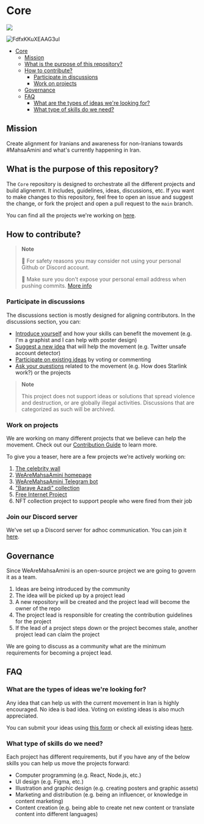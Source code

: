 # Core

[![](https://dcbadge.vercel.app/api/server/ASDSFjGAAW?style=plastic)](https://discord.gg/ASDSFjGAAW)

![FdfxKKuXEAAG3uI](https://user-images.githubusercontent.com/445636/192323225-1d600e15-4097-4432-9533-85563436fb29.jpeg)

- [Core](#core)
  - [Mission](#mission)
  - [What is the purpose of this repository?](#what-is-the-purpose-of-this-repository)
  - [How to contribute?](#how-to-contribute)
    - [Participate in discussions](#participate-in-discussions)
    - [Work on projects](#work-on-projects)
  - [Governance](#governance)
  - [FAQ](#faq)
    - [What are the types of ideas we're looking for?](#what-are-the-types-of-ideas-were-looking-for)
    - [What type of skills do we need?](#what-type-of-skills-do-we-need)

## Mission

Create alignment for Iranians and awareness for non-Iranians towards #MahsaAmini and what's currently happening in Iran.

## What is the purpose of this repository?

The `Core` repository is designed to orchestrate all the different projects and build alignemnt. It includes, guidelines, ideas, discussions, etc. If you want to make changes to this repository, feel free to open an issue and suggest the change, or fork the project and open a pull request to the `main` branch.

You can find all the projects we're working on [here](https://github.com/orgs/WeAreMahsaAmini/repositories).

## How to contribute?

> **Note**
>
> 🚨 For safety reasons you may consider not using your personal Github or Discord account.
>
> 🚨 Make sure you don't expose your personal email address when pushing commits. [More info](https://docs.github.com/en/account-and-profile/setting-up-and-managing-your-personal-account-on-github/managing-email-preferences/blocking-command-line-pushes-that-expose-your-personal-email-address)

### Participate in discussions

The discussions section is mostly designed for aligning contributors. In the discussions section, you can:

- [Introduce yourself](https://github.com/WeAreMahsaAmini/Core/discussions/new?category=introductions) and how your skills can benefit the movement (e.g. I'm a graphist and I can help with poster design)
- [Suggest a new idea](https://github.com/WeAreMahsaAmini/Core/discussions/new?category=ideas) that will help the movement (e.g. Twitter unsafe account detector)
- [Participate on existing ideas](https://github.com/WeAreMahsaAmini/Core/discussions/categories/ideas) by voting or commenting
- [Ask your questions](https://github.com/WeAreMahsaAmini/Core/discussions/new?category=q-a) related to the movement (e.g. How does Starlink work?) or the projects

> **Note**
>
> This project does not support ideas or solutions that spread violence and destruction, or are globally illegal activities. Discussions that are categorized as such will be archived.

### Work on projects

We are working on many different projects that we believe can help the movement. Check out our [Contribution Guide](https://github.com/WeAreMahsaAmini/Core/blob/main/CONTRIBUTING.md) to learn more.

To give you a teaser, here are a few projects we're actively working on:
1. [The celebrity wall](https://github.com/WeAreMahsaAmini/CelebrityWall)
2. [WeAreMahsaAmini homepage](https://github.com/WeAreMahsaAmini/Homepage)
3. [WeAreMahsaAmini Telegram bot](https://github.com/WeAreMahsaAmini/TelegramBot)
4. ["Baraye Azadi" collection](https://github.com/WeAreMahsaAmini/TwitterScraper)
5. [Free Internet Project](https://github.com/WeAreMahsaAmini/FreeInternet)
6. NFT collection project to support people who were fired from their job


### Join our Discord server

We've set up a Discord server for adhoc communication. You can join it [here](https://discord.gg/ZygYz7vQ).

## Governance

Since WeAreMahsaAmini is an open-source project we are going to govern it as a team.

1. Ideas are being introduced by the community
2. The idea will be picked up by a project lead
3. A new repository will be created and the project lead will become the owner of the repo
4. The project lead is responsible for creating the contribution guidelines for the project
5. If the lead of a project steps down or the project becomes stale, another project lead can claim the project

We are going to discuss as a community what are the minimum requirements for becoming a project lead.

## FAQ

### What are the types of ideas we're looking for?

Any idea that can help us with the current movement in Iran is highly encouraged. No idea is bad idea. Voting on existing ideas is also much appreciated.

You can submit your ideas using [this form](https://github.com/WeAreMahsaAmini/Core/discussions/new?category=ideas) or check all existing ideas [here](https://github.com/WeAreMahsaAmini/Core/discussions/categories/ideas?discussions_q=category%3AIdeas+sort%3Atop).

### What type of skills do we need?

Each project has different requirements, but if you have any of the below skills you can help us move the projects forward:

- Computer programming (e.g. React, Node.js, etc.)
- UI design (e.g. Figma, etc.)
- Illustration and graphic design (e.g. creating posters and graphic assets)
- Marketing and distribution (e.g. being an influencer, or knowledge in content marketing)
- Content creation (e.g. being able to create net new content or translate content into different languages)
